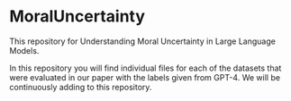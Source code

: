 # MoralUncertainty

This repository for Understanding Moral Uncertainty in Large Language Models.

In this repository you will find individual files for each of the datasets that were evaluated in our paper with the labels given from GPT-4. We will be continuously adding to this repository. 
